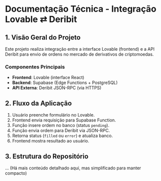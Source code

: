 # Documentação Técnica - Integração Lovable ⇄ Deribit

## 1. Visão Geral do Projeto
Este projeto realiza integração entre a interface Lovable (frontend) e a API Deribit para envio de ordens no mercado de derivativos de criptomoedas.

### Componentes Principais
- **Frontend**: Lovable (interface React)
- **Backend**: Supabase (Edge Functions + PostgreSQL)
- **API Externa**: Deribit JSON-RPC (via HTTPS)

## 2. Fluxo da Aplicação
1. Usuário preenche formulário no Lovable.
2. Frontend envia requisição para Supabase Function.
3. Função insere ordem no banco (status `pending`).
4. Função envia ordem para Deribit via JSON-RPC.
5. Retorna status (`filled` ou `error`) e atualiza banco.
6. Frontend mostra resultado ao usuário.

## 3. Estrutura do Repositório
...
(Há mais conteúdo detalhado aqui, mas simplificado para manter compacto)
